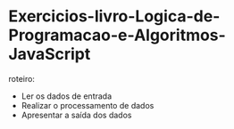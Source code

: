 # Exercicios-livro-Logica-de-Programacao-e-Algoritmos-JavaScript

roteiro:
 - Ler os dados de entrada
 - Realizar o processamento de dados
 - Apresentar a saída dos dados

